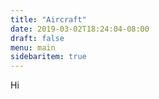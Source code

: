 ```yaml
---
title: "Aircraft"
date: 2019-03-02T18:24:04-08:00
draft: false
menu: main
sidebaritem: true
---
```


Hi

